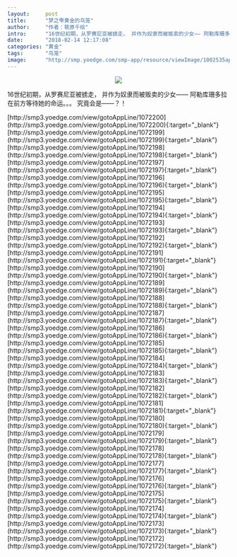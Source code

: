 ```yaml
---
layout:     post
title:      "梦之雫黄金的鸟笼"
author:     "作者：筱原千绘"
intro:      "16世纪初期，从罗赛尼亚被掳走， 并作为奴隶而被贩卖的少女—— 阿勒库珊多拉 在前方等待她的命运。。。 究竟会是——？！"
date:       "2018-02-14 12:17:08"
categories: "黄金"
tags:       "鸟笼"
image:      "http://smp.yoedge.com/smp-app/resource/viewImage/1002535appline.png"
---
```

<div style="text-align: center">
<p><img src="http://smp.yoedge.com/smp-app/resource/viewImage/1002535appline.png"/></p>
</div>
<p class="post-meta">
<span>16世纪初期，从罗赛尼亚被掳走， 并作为奴隶而被贩卖的少女—— 阿勒库珊多拉 在前方等待她的命运。。。 究竟会是——？！</span>
</p>
[http://smp3.yoedge.com/view/gotoAppLine/1072200](http://smp3.yoedge.com/view/gotoAppLine/1072200){:target="_blank"}
[http://smp3.yoedge.com/view/gotoAppLine/1072199](http://smp3.yoedge.com/view/gotoAppLine/1072199){:target="_blank"}
[http://smp3.yoedge.com/view/gotoAppLine/1072198](http://smp3.yoedge.com/view/gotoAppLine/1072198){:target="_blank"}
[http://smp3.yoedge.com/view/gotoAppLine/1072197](http://smp3.yoedge.com/view/gotoAppLine/1072197){:target="_blank"}
[http://smp3.yoedge.com/view/gotoAppLine/1072196](http://smp3.yoedge.com/view/gotoAppLine/1072196){:target="_blank"}
[http://smp3.yoedge.com/view/gotoAppLine/1072195](http://smp3.yoedge.com/view/gotoAppLine/1072195){:target="_blank"}
[http://smp3.yoedge.com/view/gotoAppLine/1072194](http://smp3.yoedge.com/view/gotoAppLine/1072194){:target="_blank"}
[http://smp3.yoedge.com/view/gotoAppLine/1072193](http://smp3.yoedge.com/view/gotoAppLine/1072193){:target="_blank"}
[http://smp3.yoedge.com/view/gotoAppLine/1072192](http://smp3.yoedge.com/view/gotoAppLine/1072192){:target="_blank"}
[http://smp3.yoedge.com/view/gotoAppLine/1072191](http://smp3.yoedge.com/view/gotoAppLine/1072191){:target="_blank"}
[http://smp3.yoedge.com/view/gotoAppLine/1072190](http://smp3.yoedge.com/view/gotoAppLine/1072190){:target="_blank"}
[http://smp3.yoedge.com/view/gotoAppLine/1072189](http://smp3.yoedge.com/view/gotoAppLine/1072189){:target="_blank"}
[http://smp3.yoedge.com/view/gotoAppLine/1072188](http://smp3.yoedge.com/view/gotoAppLine/1072188){:target="_blank"}
[http://smp3.yoedge.com/view/gotoAppLine/1072187](http://smp3.yoedge.com/view/gotoAppLine/1072187){:target="_blank"}
[http://smp3.yoedge.com/view/gotoAppLine/1072186](http://smp3.yoedge.com/view/gotoAppLine/1072186){:target="_blank"}
[http://smp3.yoedge.com/view/gotoAppLine/1072185](http://smp3.yoedge.com/view/gotoAppLine/1072185){:target="_blank"}
[http://smp3.yoedge.com/view/gotoAppLine/1072184](http://smp3.yoedge.com/view/gotoAppLine/1072184){:target="_blank"}
[http://smp3.yoedge.com/view/gotoAppLine/1072183](http://smp3.yoedge.com/view/gotoAppLine/1072183){:target="_blank"}
[http://smp3.yoedge.com/view/gotoAppLine/1072182](http://smp3.yoedge.com/view/gotoAppLine/1072182){:target="_blank"}
[http://smp3.yoedge.com/view/gotoAppLine/1072181](http://smp3.yoedge.com/view/gotoAppLine/1072181){:target="_blank"}
[http://smp3.yoedge.com/view/gotoAppLine/1072180](http://smp3.yoedge.com/view/gotoAppLine/1072180){:target="_blank"}
[http://smp3.yoedge.com/view/gotoAppLine/1072179](http://smp3.yoedge.com/view/gotoAppLine/1072179){:target="_blank"}
[http://smp3.yoedge.com/view/gotoAppLine/1072178](http://smp3.yoedge.com/view/gotoAppLine/1072178){:target="_blank"}
[http://smp3.yoedge.com/view/gotoAppLine/1072177](http://smp3.yoedge.com/view/gotoAppLine/1072177){:target="_blank"}
[http://smp3.yoedge.com/view/gotoAppLine/1072176](http://smp3.yoedge.com/view/gotoAppLine/1072176){:target="_blank"}
[http://smp3.yoedge.com/view/gotoAppLine/1072175](http://smp3.yoedge.com/view/gotoAppLine/1072175){:target="_blank"}
[http://smp3.yoedge.com/view/gotoAppLine/1072174](http://smp3.yoedge.com/view/gotoAppLine/1072174){:target="_blank"}
[http://smp3.yoedge.com/view/gotoAppLine/1072173](http://smp3.yoedge.com/view/gotoAppLine/1072173){:target="_blank"}
[http://smp3.yoedge.com/view/gotoAppLine/1072172](http://smp3.yoedge.com/view/gotoAppLine/1072172){:target="_blank"}


